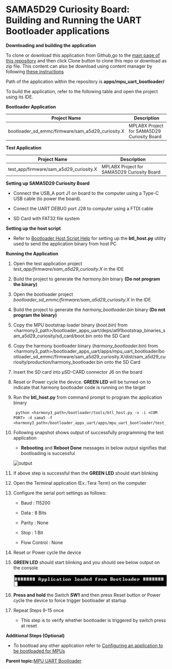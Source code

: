 # SAMA5D29 Curiosity Board: Building and Running the UART Bootloader applications

**Downloading and building the application**

To clone or download this application from Github,go to the [main page of this repository](https://github.com/Microchip-MPLAB-Harmony/bootloader_apps_uart) and then click Clone button to clone this repo or download as zip file. This content can also be download using content manager by following [these instructions](https://github.com/Microchip-MPLAB-Harmony/contentmanager/wiki)

Path of the application within the repository is **apps/mpu\_uart\_bootloader/**

To build the application, refer to the following table and open the project using its IDE.

**Bootloader Application**

|Project Name|Description|
|------------|-----------|
|bootloader\_sd\_emmc/firmware/sam\_a5d29\_curiosity.X|MPLABX Project for SAMA5D29 Curiosity Board|

**Test Application**

|Project Name|Description|
|------------|-----------|
|test\_app/firmware/sam\_a5d29\_curiosity.X|MPLABX Project for SAMA5D29 Curiosity Board|

**Setting up SAMA5D29 Curiosity Board**

-   Connect the USB\_A port J1 on board to the computer using a Type-C USB cable \(to power the board\).

-   Conect the UART DEBUG port J28 to computer using a FTDI cable

-   SD Card with FAT32 file system


**Setting up the host script**

-   Refer to [Bootloader Host Script Help](GUID-E9768065-2540-409B-AC12-3DA9417F01F5.md) for setting up the **btl\_host.py** utility used to send the application binary from host PC


**Running the Application**

1.  Open the test application project *test\_app/firmware/sam\_a5d29\_curiosity.X* in the IDE

2.  Build the project to generate the *harmony.bin* binary **\(Do not program the binary\)**

3.  Open the bootloader project *bootloader\_sd\_emmc/firmware/sam\_a5d29\_curiosity.X* in the IDE

4.  Build the project to generate the *harmony\_bootloader.bin* binary **\(Do not program the binary\)**

5.  Copy the MPU bootstrap loader binary \(*boot.bin*\) from <harmony3\_path\>/bootloader\_apps\_uart/deps/at91bootstrap\_binaries\_sam\_a5d29\_curiosity/sd\_card/boot.bin onto the SD Card

6.  Copy the harmony bootloader binary \(*harmony\_bootloader.bin*\) from <harmony3\_path\>/bootloader\_apps\_uart/apps/mpu\_uart\_bootloader/bootloader\_sd\_emmc/firmware/sam\_a5d29\_curiosity.X/dist/sam\_a5d29\_curiosity/production/harmony\_bootloader.bin onto the SD Card

7.  Insert the SD card into μSD-CARD connector J6 on the board

8.  Reset or Power cycle the device. **GREEN LED** will be turned-on to indicate that harmony bootloader code is running on the target

9.  Run the **btl\_host.py** from command prompt to program the application binary

    ```
     python <harmony3_path>/bootloader/tools/btl_host.py -v -i <COM PORT> -d sama5 -f <harmony3_path>/bootloader_apps_uart/apps/mpu_uart_bootloader/test_app/firmware/sam_a5d29_curiosity.X/dist/sam_a5d29_curiosity/production/harmony.bin
    ```

10. Following snapshot shows output of successfully programming the test application

    -   **Rebooting** and **Reboot Done** messages in below output signifies that bootloading is successful

    ![output](GUID-9D45B2EF-7159-4DF7-BC6F-3C43C2113B07-low.png)

11. If above step is successful then the **GREEN LED** should start blinking

12. Open the Terminal application \(Ex.:Tera Term\) on the computer

13. Configure the serial port settings as follows:

    -   Baud : 115200

    -   Data : 8 Bits

    -   Parity : None

    -   Stop : 1 Bit

    -   Flow Control : None

14. Reset or Power cycle the device

15. **GREEN LED** should start blinking and you should see below output on the console

    ![output](GUID-C0E09981-638D-4E07-BEF3-E824729526B3-low.png)

16. **Press and hold** the Switch **SW1** and then press Reset button or Power cycle the device to force trigger bootloader at startup

17. Repeat Steps 9-15 once

    -   This step is to verify whether bootloader is triggered by switch press at reset


**Additional Steps \(Optional\)**

-   To bootload any other application refer to [Configuring an application to be bootloaded for MPUs](GUID-57C8A7B4-96A6-423A-B97A-BA730219FFCC.md)


**Parent topic:**[MPU UART Bootloader](GUID-E167DF03-E869-4A4B-B26A-E630383F5654.md)

